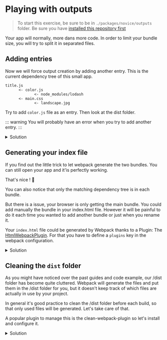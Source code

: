 # Playing with outputs

> To start this exercise, be sure to be in `./packages/novice/outputs` folder.
> Be sure you have [installed this repository first](../README.md#install)

Your app will normally, more dans more code.
In order to limit your bundle size, you will try to split it in separated files.

## Adding entries

Now we will force output creation by adding another entry.
This is the current dependency tree of this small app.

```
title.js
      <- color.js
             <- node_modules/lodash
      <- main.css
             <- landscape.jpg
```

Try to add `color.js` file as an entry.
Then look at the dist folder.

::: warning
You will probably have an error when you try to add another entry.
:::

<details>
<summary>Solution</summary>

```js{4-10}
const path = require("path");

module.exports = {
  entry: {
    main: "./src/title.js",
    color: "./src/color.js"
  }, // The source module of our dependency graph
  output: {
    // Configuration of what we tell webpack to generate (here, a ./dist/main.js file)
    filename: "[name].js",
    path: path.resolve(__dirname, "dist")
  },
  module: {
    rules: [
      {
        test: /\.jpg$/,
        use: [
          {
            loader: "file-loader",
            options: {
              outputPath: "assets",
              publicPath: "dist/assets"
            }
          }
        ]
      },
      {
        test: /\.css$/,
        use: ["style-loader", "css-loader"]
      }
    ]
  }
};
```

</details>

## Generating your index file

If you find out the little trick to let webpack generate the two bundles.
You can still open your app and it'is perfectly working.

That's nice ! :clap:

You can also notice that only the matching dependency tree is in each bundle.

But there is a issue, your browser is only getting the main bundle.
You could add manually the bundle in your index.html file.
However it will be painful to do it each time you wanted to add another bundle or just when you rename it.

Your `index.html` file could be generated by Webpack thanks to a Plugin: The [HtmlWebpackPlugin](https://webpack.js.org/plugins/html-webpack-plugin/).
For that you have to define a `plugins` key in the webpack configuration.

<details>
<summary>Solution</summary>

```js{2,34-38}
const path = require("path");
const HtmlWebpackPlugin = require("html-webpack-plugin");

module.exports = {
  entry: {
    main: "./src/title.js",
    color: "./src/color.js"
  }, // The source module of our dependency graph
  output: {
    // Configuration of what we tell webpack to generate (here, a ./dist/main.js file)
    filename: "[name].js",
    path: path.resolve(__dirname, "dist")
  },
  module: {
    rules: [
      {
        test: /\.jpg$/,
        use: [
          {
            loader: "file-loader",
            options: {
              outputPath: "assets",
              publicPath: "dist/assets"
            }
          }
        ]
      },
      {
        test: /\.css$/,
        use: ["style-loader", "css-loader"]
      }
    ]
  },
  plugins: [
    new HtmlWebpackPlugin({
      template: "./index.html"
    })
  ]
};
```

</details>

## Cleaning the `dist` folder

As you might have noticed over the past guides and code example, our /dist folder has become quite cluttered. Webpack will generate the files and put them in the /dist folder for you, but it doesn't keep track of which files are actually in use by your project.

In general it's good practice to clean the /dist folder before each build, so that only used files will be generated. Let's take care of that.

A popular plugin to manage this is the clean-webpack-plugin so let's install and configure it.

<details>
<summary>Solution</summary>
Import your plugin and add this plugin configuration as first plugin.

```js
new CleanWebpackPlugin(['dist']),
```

</details>
